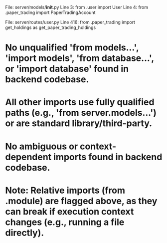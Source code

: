 File: server/models/__init__.py
Line 3: from .user import User
Line 4: from .paper_trading import PaperTradingAccount

File: server/routes/user.py
Line 416: from .paper_trading import get_holdings as get_paper_trading_holdings

# No unqualified 'from models...', 'import models', 'from database...', or 'import database' found in backend codebase.
# All other imports use fully qualified paths (e.g., 'from server.models...') or are standard library/third-party.
# No ambiguous or context-dependent imports found in backend codebase.

# Note: Relative imports (from .module) are flagged above, as they can break if execution context changes (e.g., running a file directly). 